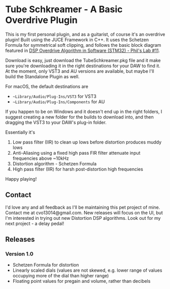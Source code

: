 
<h1>Tube Schkreamer - A Basic Overdrive Plugin </h1>

This is my first personal plugin, and as a guitarist, of course it's an overdrive plugin! Built using the JUCE Framework in C++.
It uses the Schetzen Formula for symmetrical soft clipping, and follows the basic block diagram featured in [DSP Overdrive Algorithm in Software (STM32) - Phil's Lab #11](https://youtu.be/_0ys155xv1Q?si=TKS7VlCb2yQ-riOq).


Download is easy, just download the TubeSchkreamer.pkg file and it make sure you're downloading it in the right destinations for your DAW to find it. At the moment, only VST3 and AU versions are available, but maybe I'll build the Standalone Plugin as well.


For macOS, the default destinations are 
<ul>
  <li> <code>~Library/Audio/Plug-Ins/VST3</code> for VST3</li>
  <li> <code>~Library/Audio/Plug-Ins/Components</code> for AU</li>
</ul>
If you happen to be on Windows and it doesn't end up in the right folders, I suggest creating a new folder for the builds to download into, and then dragging the VST3 to your DAW's plug-in folder.


Essentially it's
1. Low pass filter (IIR) to clean up lows before distortion produces muddy lows
2. Anti-Aliasing using a fixed high pass FIR filter attenuate input frequencies above ~10kHz
3. Distortion algorithm - Schetzen Formula
5. High pass filter (IIR) for harsh post-distortion high frequencies

Happy playing!


<h2>Contact</h2>
I'd love any and all feedback as I'll be maintaining this pet project of mine. Contact me at cvo13014@gmail.com. New releases will focus on the UI, but I'm interested in trying out new Distortion DSP algorithms. Look out for my next project - a delay pedal!

<h2>Releases</h2>
<h3>Version 1.0</h3>
<ul>
  <li>Schetzen Formula for distortion</li>
  <li>Linearly scaled dials (values are not skewed, e.g. lower range of values occupying more of the dial than higher range)</li>
  <li>Floating point values for pregain and volume, rather than decibels</li>
</ul>
